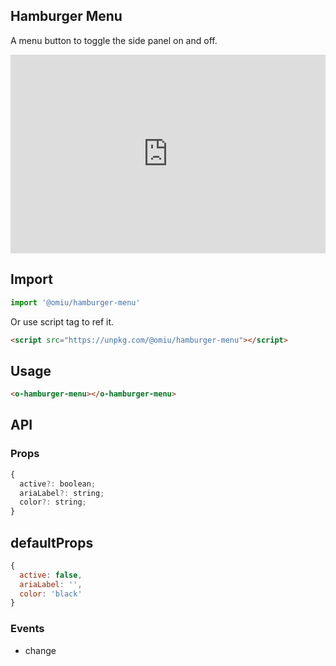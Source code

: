 ## Hamburger Menu  

A menu button to toggle the side panel on and off.

<iframe height="318" style="width: 100%;" scrolling="no" title="OMIU Hamburger Menu" src="https://codepen.io/omijs/embed/MWapaJd?height=318&theme-id=default&default-tab=html,result" frameborder="no" allowtransparency="true" allowfullscreen="true" loading="lazy">
  See the Pen <a href='https://codepen.io/omijs/pen/MWapaJd'>OMIU Hamburger Menu</a> by OMI
  (<a href='https://codepen.io/omijs'>@omijs</a>) on <a href='https://codepen.io'>CodePen</a>.
</iframe>

## Import

```js
import '@omiu/hamburger-menu'
```

Or use script tag to ref it.


```html
<script src="https://unpkg.com/@omiu/hamburger-menu"></script>
```

## Usage

```html
<o-hamburger-menu></o-hamburger-menu>
```


## API

### Props

```jsx
{
  active?: boolean;
  ariaLabel?: string;
  color?: string;
}
```

## defaultProps

```jsx
{
  active: false,
  ariaLabel: '',
  color: 'black'
}
```

### Events

* change
